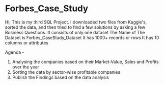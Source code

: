 # Forbes_Case_Study
Hi, This is my third SQL Project. I downloaded two files from Kaggle's, sorted the data, and then tried to find a few solutions by asking a few Business Questions. 
It consists of only one dataset
The Name of The Dataset is Forbes_CaseStudy_Dataset
It has 1000+ records or rows
It has 10 columns or attributes

Agenda -

1. Analysing the companies based on their Market-Value, Sales and Profits over the year
2. Sorting the data by sector-wise profitable companies
3. Publish the Findings based on the data analysis
